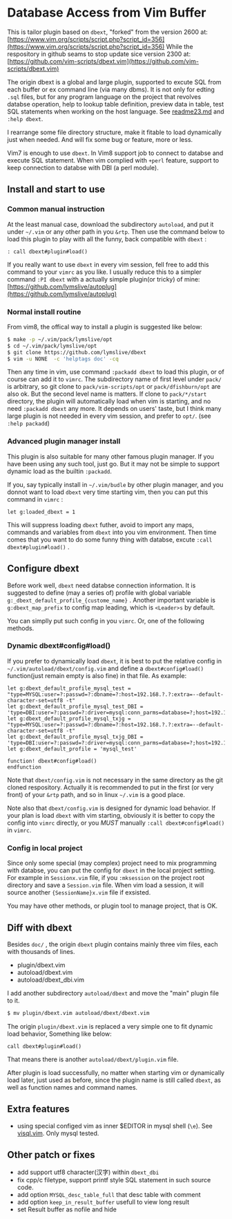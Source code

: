 # Database Access from Vim Buffer

This is tailor plugin based on `dbext`, "forked" from the version 2600 at:
[https://www.vim.org/scripts/script.php?script_id=356](https://www.vim.org/scripts/script.php?script_id=356)
While the respository in github seams to stop update sice version 2300 at:
[https://github.com/vim-scripts/dbext.vim](https://github.com/vim-scripts/dbext.vim)

The origin dbext is a global and large plugin, supported to excute SQL from
each buffer or ex command line (via many dbms). It is not only for edting
`.sql` files, but for any program language on the project that revolves
databse operation, help to lookup table definition, preview data in table,
test SQL statements when working on the host language. 
See [readme23.md](reademe23.md) and `:help dbext`.

I rearrange some file directory structure, make it fitable to load dynamically
just when needed. And will fix some bug or feature, more or less.

Vim7 is enough to use `dbext`. In Vim8 support job to connect to databse and
execute SQL statement. When vim complied with `+perl` feature, support to keep
connection to databse with DBI (a perl module).

## Install and start to use

### Common manual instruction
At the least manual case, download the subdirectory `autoload`, and put it
under `~/.vim` or any other path in you `&rtp`. Then use the command below to
load this plugin to play with all the funny, back compatible with `dbext` :

```vim
: call dbext#plugin#load()
```

If you really want to use `dbext` in every vim session, fell free to add this
command to your `vimrc` as you like. I usually reduce this to a simpler
command `:PI dbext` with a actually simple plugin(or tricky) of mine: 
[https://github.com/lymslive/autoplug](https://github.com/lymslive/autoplug)

### Normal install routine
From vim8, the offical way to install a plugin is suggested like below:

```bash
$ make -p ~/.vim/pack/lymslive/opt
$ cd ~/.vim/pack/lymslive/opt
$ git clone https://github.com/lymslive/dbext
$ vim -u NONE  -c 'helptags doc' -cq
```

Then any time in vim, use command `:packadd dbext` to load this plugin, or
of course can add it to `vimrc`. The subdirectory name of first level under
`pack/` is arbitrary, so git clone to `pack/vim-scripts/opt` or
`pack/dfishburn/opt` are also ok. But the second level name is matters. If
clone to `pack/*/start` directory, the plugin will automatically load when vim
is starting, and no need `:packadd dbext` any more. It depends on users'
taste, but I think many large plugin is not needed in every vim session, and
prefer to `opt/`. (see `:help packadd`)

### Advanced plugin manager install
This plugin is also suitable for many other famous plugin manager. If you have
been using any such tool, just go. But it may not be simple to support dynamic
load as the builtin `:packadd`.

If you, say typically install in `~/.vim/budle` by other plugin manager, and
you donnot want to load `dbext` very time starting vim, then you can put this
command in `vimrc` :

```vim
let g:loaded_dbext = 1
```

This will suppress loading `dbext` futher, avoid to import any maps, commands
and variables from `dbext` into you vim environment. Then time comes that you
want to do some funny thing with databse, excute `:call dbext#plugin#load()` .

## Configure dbext

Before work well, `dbext` need databse connection information. It is suggested
to define (may a series of) profile with global variable
`g:_dbext_default_profile_{custome_name}` . Another important variable is
`g:dbext_map_prefix` to config map leading, which is `<Leader>s` by default.

You can simplly put such config in you `vimrc`. Or, one of the following methods.

### Dynamic dbext#config#load()

If you prefer to dynamically load `dbext`, it is best to put the relative
config in `~/.vim/autoload/dbext/config.vim` and define a `dbext#config#load()`
function(just remain empty is also fine) in that file. As example:

```vim
let g:dbext_default_profile_mysql_test = "type=MYSQL:user=?:passwd=?:dbname=?:host=192.168.?.?:extra=--default-character-set=utf8 -t"
let g:dbext_default_profile_mysql_test_DBI = 'type=DBI:user=?:passwd=?:driver=mysql:conn_parms=database=?;host=192.168.?.?'
let g:dbext_default_profile_mysql_txjg = "type=MYSQL:user=?:passwd=?:dbname=?:host=192.168.?.?:extra=--default-character-set=utf8 -t"
let g:dbext_default_profile_mysql_txjg_DBI = 'type=DBI:user=?:passwd=?:driver=mysql:conn_parms=database=?;host=192.168.?.?'
let g:dbext_default_profile = 'mysql_test'

function! dbext#config#load()
endfunction
```

Note that `dbext/config.vim` is not necessary in the same directory as the git
cloned respository. Actually it is recommended to put in the first (or very front) 
of your `&rtp` path, and so in linux `~/.vim` is a good place.

Note also that `dbext/config.vim` is designed for dynamic load behavior. If
your plan is load `dbext` with vim starting, obviously it is better to copy
the config into `vimrc` directly, or you *MUST* manually `:call
dbext#config#load()` in `vimrc`.

### Config in local project

Since only some special (may complex) project need to mix programming with
databse, you can put the config for `dbext` in the local project setting. For
example in `Sessionx.vim` file, if you `:mksession` on the project root
directory and save a `Session.vim` file. When vim load a session, it will
source another `{SessionName}x.vim` file if exsisted.

You may have other methods, or plugin tool to manage project, that is OK.

## Diff with dbext

Besides `doc/` , the origin `dbext` plugin contains mainly three vim files,
each with thousands of lines.

* plugin/dbext.vim
* autoload/dbext.vim
* autoload/dbext_dbi.vim

I add another subdirectory `autoload/dbext` and move the "main" plugin file to it.

```bash
$ mv plugin/dbext.vim autoload/dbext/dbext.vim
```

The origin `plugin/dbext.vim` is replaced a very simple one to fit dynamic
load behavior, Something like below:

```vim
call dbext#plugin#load()
```

That means there is another `autoload/dbext/plugin.vim` file.

After plugin is load successfully, no matter when starting vim or dynamically
load later, just used as before, since the plugin name is still called
`dbext`, as well as function names and command names.

## Extra features

* using special configed vim as inner $EDITOR in mysql shell (`\e`).
  See [visql.vim](vimrc/visql.vim). Only mysql tested.

## Other patch or fixes

* add support utf8 character(汉字) within `dbext_dbi`
* fix cpp/c filetype, support printf style SQL statement in such source code.
* add option `MYSQL_desc_table_full` that desc table with comment
* add option `keep_in_result_buffer` usefull to view long result
* set Result buffer as nofile and hide
